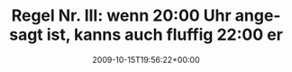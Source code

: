 ---
retweeted: false
source: <a href="http://twitter.com" rel="nofollow">Twitter Web Client</a>
entities:
  hashtags:
  - text: cisland
    indices:
    - '84'
    - '92'
  symbols: []
  user_mentions: []
  urls: []
display_text_range:
- '0'
- '92'
favorite_count: '0'
id_str: '4897110879'
truncated: false
retweet_count: '0'
id: '4897110879'
created_at: Thu Oct 15 19:56:22 +0000 2009
favorited: false
full_text: 'Regel Nr. III: wenn 20:00 Uhr angesagt ist, kanns auch fluffig 22:00 erst
  losgehen. #cisland'
lang: de
tags:
- cisland
- pesos/twitter
date: '2009-10-15T19:56:22+00:00'
src: https://twitter.com/bascht/status/4897110879
original_url: https://twitter.com/bascht/status/4897110879
type: twitter_tweet
text: 'Regel Nr. III: wenn 20:00 Uhr angesagt ist, kanns auch fluffig 22:00 erst losgehen.
  #cisland'
title: 'Regel Nr. III: wenn 20:00 Uhr angesagt ist, kanns auch fluffig 22:00 er'

---